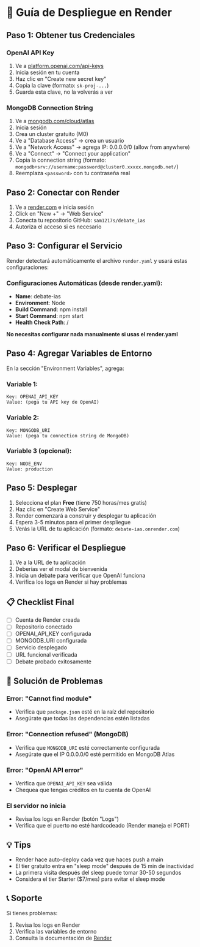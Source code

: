 # 🚀 Guía de Despliegue en Render

## Paso 1: Obtener tus Credenciales

### OpenAI API Key
1. Ve a [platform.openai.com/api-keys](https://platform.openai.com/api-keys)
2. Inicia sesión en tu cuenta
3. Haz clic en "Create new secret key"
4. Copia la clave (formato: `sk-proj-...`)
5. Guarda esta clave, no la volverás a ver

### MongoDB Connection String
1. Ve a [mongodb.com/cloud/atlas](https://mongodb.com/cloud/atlas)
2. Inicia sesión
3. Crea un cluster gratuito (M0)
4. Ve a "Database Access" → crea un usuario
5. Ve a "Network Access" → agrega IP: 0.0.0.0/0 (allow from anywhere)
6. Ve a "Connect" → "Connect your application"
7. Copia la connection string (formato: `mongodb+srv://username:password@cluster0.xxxxx.mongodb.net/`)
8. Reemplaza `<password>` con tu contraseña real

## Paso 2: Conectar con Render

1. Ve a [render.com](https://render.com) e inicia sesión
2. Click en "New +" → "Web Service"
3. Conecta tu repositorio GitHub: `sam1217s/debate_ias`
4. Autoriza el acceso si es necesario

## Paso 3: Configurar el Servicio

Render detectará automáticamente el archivo `render.yaml` y usará estas configuraciones:

### Configuraciones Automáticas (desde render.yaml):
- **Name**: debate-ias
- **Environment**: Node
- **Build Command**: npm install
- **Start Command**: npm start
- **Health Check Path**: /

**No necesitas configurar nada manualmente si usas el render.yaml**

## Paso 4: Agregar Variables de Entorno

En la sección "Environment Variables", agrega:

### Variable 1:
```
Key: OPENAI_API_KEY
Value: (pega tu API key de OpenAI)
```

### Variable 2:
```
Key: MONGODB_URI
Value: (pega tu connection string de MongoDB)
```

### Variable 3 (opcional):
```
Key: NODE_ENV
Value: production
```

## Paso 5: Desplegar

1. Selecciona el plan **Free** (tiene 750 horas/mes gratis)
2. Haz clic en "Create Web Service"
3. Render comenzará a construir y desplegar tu aplicación
4. Espera 3-5 minutos para el primer despliegue
5. Verás la URL de tu aplicación (formato: `debate-ias.onrender.com`)

## Paso 6: Verificar el Despliegue

1. Ve a la URL de tu aplicación
2. Deberías ver el modal de bienvenida
3. Inicia un debate para verificar que OpenAI funciona
4. Verifica los logs en Render si hay problemas

## 📋 Checklist Final

- [ ] Cuenta de Render creada
- [ ] Repositorio conectado
- [ ] OPENAI_API_KEY configurada
- [ ] MONGODB_URI configurada
- [ ] Servicio desplegado
- [ ] URL funcional verificada
- [ ] Debate probado exitosamente

## 🔧 Solución de Problemas

### Error: "Cannot find module"
- Verifica que `package.json` esté en la raíz del repositorio
- Asegúrate que todas las dependencias estén listadas

### Error: "Connection refused" (MongoDB)
- Verifica que `MONGODB_URI` esté correctamente configurada
- Asegúrate que el IP 0.0.0.0/0 esté permitido en MongoDB Atlas

### Error: "OpenAI API error"
- Verifica que `OPENAI_API_KEY` sea válida
- Chequea que tengas créditos en tu cuenta de OpenAI

### El servidor no inicia
- Revisa los logs en Render (botón "Logs")
- Verifica que el puerto no esté hardcodeado (Render maneja el PORT)

## 💡 Tips

- Render hace auto-deploy cada vez que haces push a main
- El tier gratuito entra en "sleep mode" después de 15 min de inactividad
- La primera visita después del sleep puede tomar 30-50 segundos
- Considera el tier Starter ($7/mes) para evitar el sleep mode

## 📞 Soporte

Si tienes problemas:
1. Revisa los logs en Render
2. Verifica las variables de entorno
3. Consulta la documentación de [Render](https://render.com/docs)
